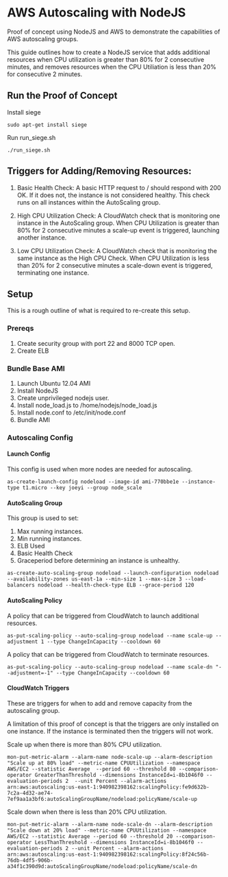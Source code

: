 # AWS Autoscaling with NodeJS

Proof of concept using NodeJS and AWS to demonstrate the capabilities of AWS autoscaling groups.

This guide outlines how to create a NodeJS service that adds additional resources when CPU utilization is greater than 80% for 2 consecutive minutes, and removes resources when the CPU Utiliation is less than 20% for consecutive 2 minutes.

## Run the Proof of Concept

Install siege
```
sudo apt-get install siege
```

Run run_siege.sh
```
./run_siege.sh
```

## Triggers for Adding/Removing Resources:
1. Basic Health Check: A basic HTTP request to / should respond with 200 OK. If it does not, the instance is not considered healthy. This check runs on all instances within the AutoScaling group.

2. High CPU Utilization Check: A CloudWatch check that is monitoring one instance in the AutoScaling group. When CPU Utilization is greater than 80% for 2 consecutive minutes a scale-up event is triggered, launching another instance.

3. Low CPU Utilization Check: A CloudWatch check that is monitoring the same instance as the High CPU Check. When CPU Utilization is less than 20% for 2 consecutive minutes a scale-down event is triggered, terminating one instance.

## Setup

This is a rough outline of what is required to re-create this setup.

### Prereqs

1. Create security group with port 22 and 8000 TCP open.
2. Create ELB

### Bundle Base AMI

1. Launch Ubuntu 12.04 AMI
2. Install NodeJS
3. Create unprivileged nodejs user.
4. Install node_load.js to /home/nodejs/node_load.js
5. Install node.conf to /etc/init/node.conf
6. Bundle AMI

### Autoscaling Config

#### Launch Config

This config is used when more nodes are needed for autoscaling.

```
as-create-launch-config nodeload --image-id ami-770bbe1e --instance-type t1.micro --key joeyi --group node_scale
```

#### AutoScaling Group

This group is used to set:

1. Max running instances.
2. Min running instances.
3. ELB Used
4. Basic Health Check
5. Graceperiod before determining an instance is unhealthy.

```
as-create-auto-scaling-group nodeload --launch-configuration nodeload --availability-zones us-east-1a --min-size 1 --max-size 3 --load-balancers nodeload --health-check-type ELB --grace-period 120
```

#### AutoScaling Policy

A policy that can be triggered from CloudWatch to launch additional resources.

```
as-put-scaling-policy --auto-scaling-group nodeload --name scale-up --adjustment 1 --type ChangeInCapacity --cooldown 60
```

A policy that can be triggered from CloudWatch to terminate resources.

```
as-put-scaling-policy --auto-scaling-group nodeload --name scale-dn "--adjustment=-1" --type ChangeInCapacity --cooldown 60
```

#### CloudWatch Triggers

These are triggers for when to add and remove capacity from the autoscaling group.

A limitation of this proof of concept is that the triggers are only installed on one instance. If the instance is terminated then the triggers will not work.


Scale up when there is more than 80% CPU utilization.

```
mon-put-metric-alarm --alarm-name node-scale-up --alarm-description "Scale up at 80% load" --metric-name CPUUtilization --namespace AWS/EC2 --statistic Average  --period 60 --threshold 80 --comparison-operator GreaterThanThreshold --dimensions InstanceId=i-8b1046f0 --evaluation-periods 2  --unit Percent --alarm-actions arn:aws:autoscaling:us-east-1:940982398162:scalingPolicy:fe9d632b-7c2a-4d32-ae74-7ef9aa1a3bf6:autoScalingGroupName/nodeload:policyName/scale-up
```

Scale down when there is less than 20% CPU utilization.

```
mon-put-metric-alarm --alarm-name node-scale-dn --alarm-description "Scale down at 20% load" --metric-name CPUUtilization --namespace AWS/EC2 --statistic Average --period 60 --threshold 20 --comparison-operator LessThanThreshold --dimensions InstanceId=i-8b1046f0 --evaluation-periods 2 --unit Percent --alarm-actions arn:aws:autoscaling:us-east-1:940982398162:scalingPolicy:8f24c56b-76db-4df5-906b-a34f1c390d9d:autoScalingGroupName/nodeload:policyName/scale-dn
```
